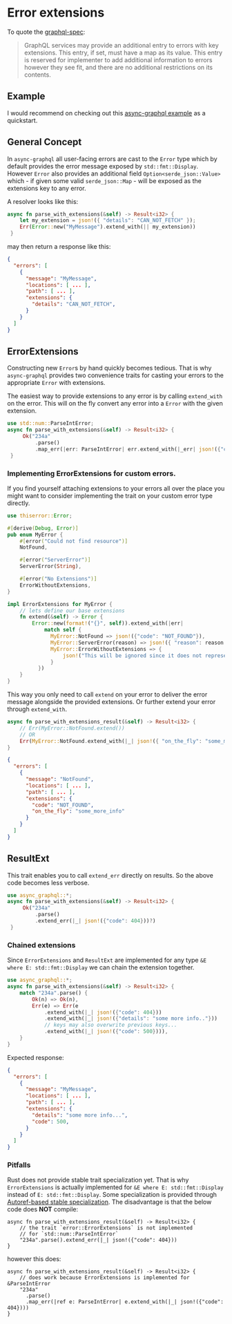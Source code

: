 # Error extensions
To quote the [graphql-spec](https://spec.graphql.org/June2018/#example-fce18):
> GraphQL services may provide an additional entry to errors with key extensions.
> This entry, if set, must have a map as its value. This entry is reserved for implementer to add
> additional information to errors however they see fit, and there are no additional restrictions on
> its contents.

## Example 
I would recommend on checking out this [async-graphql example](https://github.com/async-graphql/examples/blob/master/actix-web/error-extensions/src/main.rs) as a quickstart.

## General Concept
In `async-graphql` all user-facing errors are cast to the `Error` type which by default provides
the error message exposed by `std::fmt::Display`. However `Error` also provides an additional
field `Option<serde_json::Value>` which - if given some valid `serde_json::Map` - will be exposed as the extensions key to any error.

A resolver looks like this:

```rust
async fn parse_with_extensions(&self) -> Result<i32> {
    let my_extension = json!({ "details": "CAN_NOT_FETCH" });
    Err(Error::new("MyMessage").extend_with(|| my_extension))
 }
```

may then return a response like this:

```json
{
  "errors": [
    {
      "message": "MyMessage",
      "locations": [ ... ],
      "path": [ ... ],
      "extensions": {
        "details": "CAN_NOT_FETCH",
      }
    }
  ]
}
```


## ErrorExtensions
Constructing new `Error`s by hand quickly becomes tedious. That is why `async-graphql` provides
two convenience traits for casting your errors to the appropriate `Error` with
extensions.

The easiest way to provide extensions to any error is by calling `extend_with` on the error.
This will on the fly convert any error into a `Error` with the given extension.

```rust
use std::num::ParseIntError;
async fn parse_with_extensions(&self) -> Result<i32> {
     Ok("234a"
         .parse()
         .map_err(|err: ParseIntError| err.extend_with(|_err| json!({"code": 404})))?)
 }
```

### Implementing ErrorExtensions for custom errors.
If you find yourself attaching extensions to your errors all over the place you might want to consider
implementing the trait on your custom error type directly.

```rust
use thiserror::Error;

#[derive(Debug, Error)]
pub enum MyError {
    #[error("Could not find resource")]
    NotFound,

    #[error("ServerError")]
    ServerError(String),

    #[error("No Extensions")]
    ErrorWithoutExtensions,
}

impl ErrorExtensions for MyError {
    // lets define our base extensions
    fn extend(&self) -> Error {
        Error::new(format!("{}", self)).extend_with(|err| 
            match self {
              MyError::NotFound => json!({"code": "NOT_FOUND"}),
              MyError::ServerError(reason) => json!({ "reason": reason }),
              MyError::ErrorWithoutExtensions => {
                  json!("This will be ignored since it does not represent an object.")
              }
          })
    }
}
```

This way you only need to call `extend` on your error to deliver the error message alongside the provided extensions.
Or further extend your error through `extend_with`.

```rust
async fn parse_with_extensions_result(&self) -> Result<i32> {
    // Err(MyError::NotFound.extend())
    // OR
    Err(MyError::NotFound.extend_with(|_| json!({ "on_the_fly": "some_more_info" })))
}
```

```json
{
  "errors": [
    {
      "message": "NotFound",
      "locations": [ ... ],
      "path": [ ... ],
      "extensions": {
        "code": "NOT_FOUND",
        "on_the_fly": "some_more_info"
      }
    }
  ]
}
```

## ResultExt
This trait enables you to call `extend_err` directly on results. So the above code becomes less verbose.

```rust
use async_graphql::*;
async fn parse_with_extensions(&self) -> Result<i32> {
     Ok("234a"
         .parse()
         .extend_err(|_| json!({"code": 404}))?)
 }

```
### Chained extensions
Since `ErrorExtensions` and `ResultExt` are implemented for any type `&E where E: std::fmt::Display`
we can chain the extension together.


```rust
use async_graphql::*;
async fn parse_with_extensions(&self) -> Result<i32> {
    match "234a".parse() {
        Ok(n) => Ok(n),
        Err(e) => Err(e
            .extend_with(|_| json!({"code": 404}))
            .extend_with(|_| json!({"details": "some more info.."}))
            // keys may also overwrite previous keys...
            .extend_with(|_| json!({"code": 500}))),
    }
}
```
Expected response:

```json
{
  "errors": [
    {
      "message": "MyMessage",
      "locations": [ ... ],
      "path": [ ... ],
      "extensions": {
      	"details": "some more info...",
        "code": 500,
      }
    }
  ]
}
```

### Pitfalls
Rust does not provide stable trait specialization yet.
That is why `ErrorExtensions` is actually implemented for `&E where E: std::fmt::Display`
instead of `E: std::fmt::Display`. Some specialization is provided through
[Autoref-based stable specialization](https://github.com/dtolnay/case-studies/blob/master/autoref-specialization/README.md).
The disadvantage is that the below code does **NOT** compile:

```rust,ignore,does_not_compile
async fn parse_with_extensions_result(&self) -> Result<i32> {
    // the trait `error::ErrorExtensions` is not implemented
    // for `std::num::ParseIntError`
    "234a".parse().extend_err(|_| json!({"code": 404}))
}
```

however this does:

```rust,ignore,does_not_compile
async fn parse_with_extensions_result(&self) -> Result<i32> {
    // does work because ErrorExtensions is implemented for &ParseIntError
    "234a"
      .parse()
      .map_err(|ref e: ParseIntError| e.extend_with(|_| json!({"code": 404})))
}
```

